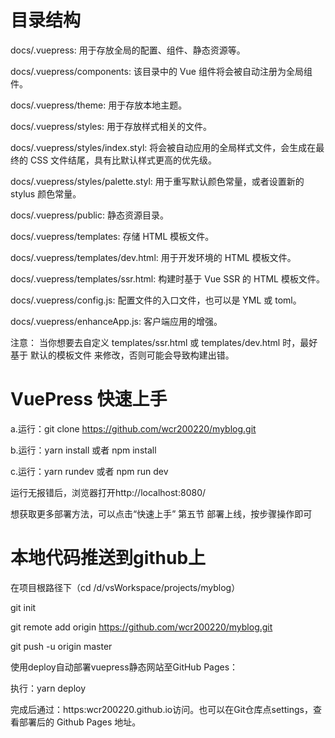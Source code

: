 # 目录结构

docs/.vuepress: 用于存放全局的配置、组件、静态资源等。

docs/.vuepress/components: 该目录中的 Vue 组件将会被自动注册为全局组件。

docs/.vuepress/theme: 用于存放本地主题。

docs/.vuepress/styles: 用于存放样式相关的文件。

docs/.vuepress/styles/index.styl: 将会被自动应用的全局样式文件，会生成在最终的 CSS 文件结尾，具有比默认样式更高的优先级。

docs/.vuepress/styles/palette.styl: 用于重写默认颜色常量，或者设置新的 stylus 颜色常量。

docs/.vuepress/public: 静态资源目录。

docs/.vuepress/templates: 存储 HTML 模板文件。

docs/.vuepress/templates/dev.html: 用于开发环境的 HTML 模板文件。

docs/.vuepress/templates/ssr.html: 构建时基于 Vue SSR 的 HTML 模板文件。

docs/.vuepress/config.js: 配置文件的入口文件，也可以是 YML 或 toml。

docs/.vuepress/enhanceApp.js: 客户端应用的增强。

注意：
当你想要去自定义 templates/ssr.html 或 templates/dev.html 时，最好基于 默认的模板文件 来修改，否则可能会导致构建出错。

# VuePress 快速上手

a.运行：git clone https://github.com/wcr200220/myblog.git

b.运行：yarn install 或者 npm install

c.运行：yarn rundev 或者 npm run dev

运行无报错后，浏览器打开http://localhost:8080/

想获取更多部署方法，可以点击“快速上手” 第五节 部署上线，按步骤操作即可

# 本地代码推送到github上

在项目根路径下（cd /d/vsWorkspace/projects/myblog）

git init

git remote add origin https://github.com/wcr200220/myblog.git

git push -u origin master



使用deploy自动部署vuepress静态网站至GitHub Pages：

执行：yarn deploy

完成后通过：https:wcr200220.github.io访问。也可以在Git仓库点settings，查看部署后的 Github Pages 地址。